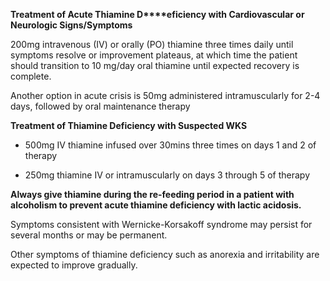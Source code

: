 **Treatment of Acute Thiamine D****eficiency with Cardiovascular or Neurologic Signs/Symptoms**

200mg intravenous (IV) or orally (PO) thiamine three times daily until symptoms resolve or improvement plateaus, at which time the patient should transition to 10 mg/day oral thiamine until expected recovery is complete.

Another option in acute crisis is 50mg administered intramuscularly for 2-4 days, followed by oral maintenance therapy

**Treatment of Thiamine Deficiency with S****uspected WKS******

- 500mg IV thiamine infused over 30mins three times on days 1 and 2 of therapy

- 250mg thiamine IV or intramuscularly on days 3 through 5 of therapy

**Always give thiamine during the re-feeding period in a patient with alcoholism to prevent acute thiamine deficiency with lactic acidosis.**

Symptoms consistent with Wernicke-Korsakoff syndrome may persist for several months or may be permanent.

Other symptoms of thiamine deficiency such as anorexia and irritability are expected to improve gradually.